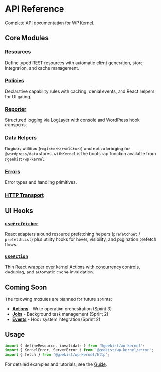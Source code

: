 # API Reference

Complete API documentation for WP Kernel.

## Core Modules

### [Resources](/api/resources)

Define typed REST resources with automatic client generation, store integration, and cache management.

### [Policies](/api/policy)

Declarative capability rules with caching, denial events, and React helpers for UI gating.

### [Reporter](/api/reporter)

Structured logging via LogLayer with console and WordPress hook transports.

### [Data Helpers](/guide/data)

Registry utilities (`registerKernelStore`) and notice bridging for `@wordpress/data` stores. `withKernel`
is the bootstrap function available from `@geekist/wp-kernel`.

### [Errors](/api/generated/error/README)

Error types and handling primitives.

### [HTTP Transport](/api/generated/http/README)

## UI Hooks

### [`usePrefetcher`](/api/usePrefetcher)

React adapters around resource prefetching helpers (`prefetchGet` /
`prefetchList`) plus utility hooks for hover, visibility, and pagination
prefetch flows.

### [`useAction`](/api/useAction)

Thin React wrapper over kernel Actions with concurrency controls, deduping,
and automatic cache invalidation.

## Coming Soon

The following modules are planned for future sprints:

- [**Actions**](/api/actions) - Write operation orchestration (Sprint 3)
- [**Jobs**](/api/jobs) - Background task management (Sprint 2)
- [**Events**](/api/events) - Hook system integration (Sprint 2)

## Usage

```typescript
import { defineResource, invalidate } from '@geekist/wp-kernel';
import { KernelError, ServerError } from '@geekist/wp-kernel/error';
import { fetch } from '@geekist/wp-kernel/http';
```

For detailed examples and tutorials, see the [Guide](/guide/).

